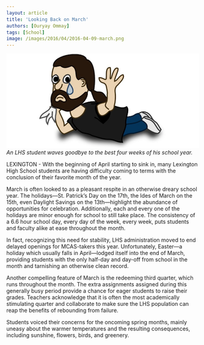 ```yaml
---
layout: article
title: 'Looking Back on March'
authors: [Ouryay Ommay]
tags: [School]
image: /images/2016/04/2016-04-09-march.png
---
```


![An LHS student waves goodbye to the best four weeks of his school year.](/images/2016/04/2016-04-09-march.png)
*An LHS student waves goodbye to the best four weeks of his school year.*

LEXINGTON - With the beginning of April starting to sink in, many Lexington High School students are having difficulty coming to terms with the conclusion of their favorite month of the year.

March is often looked to as a pleasant respite in an otherwise dreary school year. The holidays—St. Patrick’s Day on the 17th, the Ides of March on the 15th, even Daylight Savings on the 13th—highlight the abundance of opportunities for celebration. Additionally, each and every one of the holidays are minor enough for school to still take place. The consistency of a 6.6 hour school day, every day of the week, every week, puts students and faculty alike at ease throughout the month.

In fact, recognizing this need for stability, LHS administration moved to end delayed openings for MCAS-takers this year. Unfortunately, Easter—a holiday which usually falls in April—lodged itself into the end of March, providing students with the only half-day and day-off from school in the month and tarnishing an otherwise clean record.

Another compelling feature of March is the redeeming third quarter, which runs throughout the month. The extra assignments assigned during this generally busy period provide a chance for eager students to raise their grades. Teachers acknowledge that it is often the most academically stimulating quarter and collaborate to make sure the LHS population can reap the benefits of rebounding from failure.

Students voiced their concerns for the oncoming spring months, mainly uneasy about the warmer temperatures and the resulting consequences, including sunshine, flowers, birds, and greenery.
